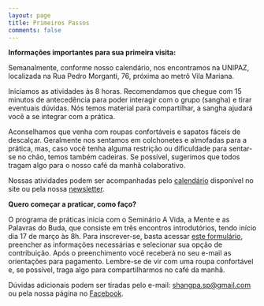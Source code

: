 ```yaml
---
layout: page
title: Primeiros Passos
comments: false
---
```


**Informações importantes para sua primeira visita:**


Semanalmente, conforme nosso calendário, nos encontramos na UNIPAZ, localizada na Rua Pedro Morganti, 76, próxima ao metrô Vila Mariana.

Iniciamos as atividades às 8 horas. Recomendamos que chegue com 15 minutos de antecedência para poder interagir com o grupo (sangha) e tirar eventuais dúvidas. Nós temos material para compartilhar, a sangha ajudará você a se integrar com a prática. 

Aconselhamos que venha com roupas confortáveis e sapatos fáceis de descalçar. Geralmente nos sentamos em colchonetes e almofadas para a prática, mas, caso você tenha alguma restrição ou dificuldade para sentar-se no chão, temos também cadeiras. Se possível, sugerimos que todos tragam algo para o nosso café da manhã colaborativo.

Nossas atividades podem ser acompanhadas pelo <a href="https://bolitto.github.io/shangpa/programacao">calendário</a> disponível no site ou pela nossa <a href="https://bolitto.github.io/shangpa/programacao">newsletter</a>.

**Quero começar a praticar, como faço?**

O programa de práticas inicia com o Seminário A Vida, a Mente e as Palavras do Buda, que consiste em três encontros introdutórios, tendo início dia 17 de março às 8h. Para inscrever-se, basta acessar <a href="https://docs.google.com/forms/u/2/d/1c86enlULarrhw2o-H5PPOj9oQvSWzGKrKiGd8lpJxDI/edit?usp=drive_web">este formulário</a>, preencher as informações necessárias e selecionar sua opção de contribuição. Após o preenchimento você receberá no seu e-mail as orientações para pagamento. Lembre-se de vir com uma roupa confortável e, se possível, traga algo para compartilharmos no café da manhã.

Dúvidas adicionais podem ser tiradas pelo e-mail: shangpa.sp@gmail.com ou pela nossa página no <a href="https://www.facebook.com/PaldenShangpa/">Facebook</a>.
